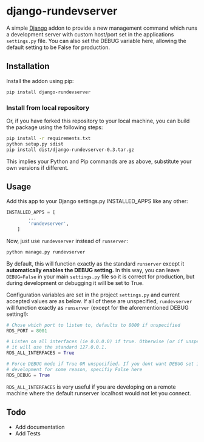 # django-rundevserver

A simple [Django][django] addon to provide a new management command which runs a
development server with custom host/port set in the applications `settings.py`
file. You can also set the DEBUG variable here, allowing the default setting to
be False for production.

## Installation

Install the addon using pip:

```bash
pip install django-rundevserver
```

### Install from local repository

Or, if you have forked this repository to your local machine, you can build the
package using the following steps:

```bash
pip install -r requirements.txt
python setup.py sdist
pip install dist/django-rundevserver-0.3.tar.gz
```

This implies your Python and Pip commands are as above, substitute your own
versions if different.

## Usage

Add this app to your Django settings.py INSTALLED_APPS like any other:

```python
INSTALLED_APPS = [
        ...
        'rundevserver',
    ]
```

Now, just use `rundevserver` instead of `runserver`:

```bash
python manage.py rundevserver
```

By default, this will function exactly as the standard `runserver` except it
__automatically enables the DEBUG setting.__ In this way, you can leave
`DEBUG=False` in your main `settings.py` file so it is correct for production,
but during development or debugging it will be set to True.

Configuration variables are set in the project `settings.py` and current accepted
values are as below. If all of these are unspecified, `rundevserver` will function
exactly as `runserver` (except for the aforementioned DEBUG setting!):

```python
# Chose which port to listen to, defaults to 8000 if unspecified
RDS_PORT = 8001

# Listen on all interfaces (ie 0.0.0.0) if true. Otherwise (or if unspecified),
# it will use the standard 127.0.0.1.
RDS_ALL_INTERFACES = True

# Force DEBUG mode if True OR unspecified. If you dont want DEBUG set in
# development for some reason, specifiy False here
RDS_DEBUG = True
```

`RDS_ALL_INTERFACES` is very useful if you are developing on a remote machine
where the default runserver localhost would not let you connect.

## Todo

* Add documentation
* Add Tests

[django]: https://www.djangoproject.com/
